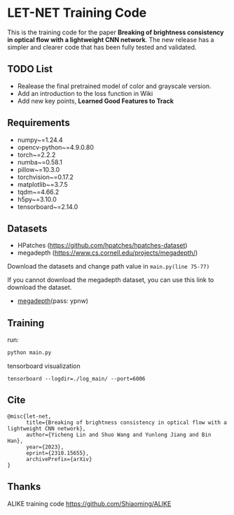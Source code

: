 # LET-NET Training Code 

This is the training code for the paper **Breaking of brightness consistency in optical flow with a lightweight CNN network**. The new release has a simpler and clearer code that has been fully tested and validated. 

## TODO List 

- Realease the final pretrained model of color and grayscale version.
- Add an introduction to the loss function in Wiki
- Add new key points, **Learned Good Features to Track**

## Requirements

- numpy~=1.24.4
- opencv-python~=4.9.0.80
- torch~=2.2.2
- numba~=0.58.1
- pillow~=10.3.0
- torchvision~=0.17.2
- matplotlib~=3.7.5
- tqdm~=4.66.2
- h5py~=3.10.0
- tensorboard~=2.14.0

## Datasets

- HPatches (https://github.com/hpatches/hpatches-dataset)
- megadepth (https://www.cs.cornell.edu/projects/megadepth/)

Download the datasets and change path value in `main.py(line 75-77)`

If you cannot download the megadepth dataset, you can use this link to download the dataset.

- [megadepth](https://pan.baidu.com/s/1D61PeZ6tQovehvyawGUpcA)(pass: ypnw)

## Training

run:

``` python
python main.py
```

tensorboard visualization

```shell
tensorboard --logdir=./log_main/ --port=6006
```

## Cite

```
@misc{let-net,
      title={Breaking of brightness consistency in optical flow with a lightweight CNN network}, 
      author={Yicheng Lin and Shuo Wang and Yunlong Jiang and Bin Han},
      year={2023},
      eprint={2310.15655},
      archivePrefix={arXiv}
}
```

## Thanks

ALIKE training code https://github.com/Shiaoming/ALIKE

